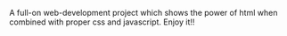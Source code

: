 A full-on web-development project which shows the power of html when combined with proper css and javascript. Enjoy it!!
